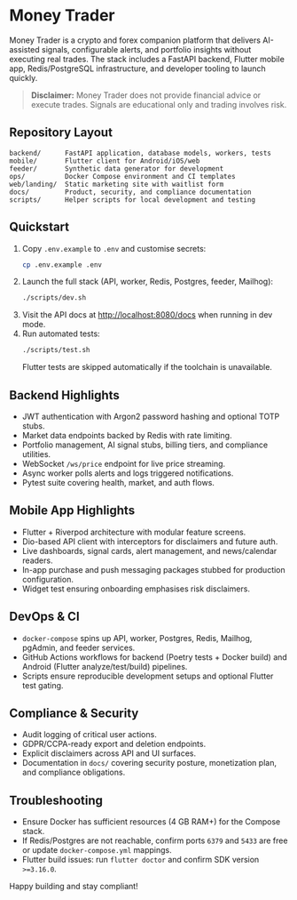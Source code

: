 # Money Trader

Money Trader is a crypto and forex companion platform that delivers AI-assisted signals, configurable alerts, and portfolio insights without executing real trades. The stack includes a FastAPI backend, Flutter mobile app, Redis/PostgreSQL infrastructure, and developer tooling to launch quickly.

> **Disclaimer:** Money Trader does not provide financial advice or execute trades. Signals are educational only and trading involves risk.

## Repository Layout

```
backend/      FastAPI application, database models, workers, tests
mobile/       Flutter client for Android/iOS/web
feeder/       Synthetic data generator for development
ops/          Docker Compose environment and CI templates
web/landing/  Static marketing site with waitlist form
docs/         Product, security, and compliance documentation
scripts/      Helper scripts for local development and testing
```

## Quickstart

1. Copy `.env.example` to `.env` and customise secrets:
   ```bash
   cp .env.example .env
   ```
2. Launch the full stack (API, worker, Redis, Postgres, feeder, Mailhog):
   ```bash
   ./scripts/dev.sh
   ```
3. Visit the API docs at [http://localhost:8080/docs](http://localhost:8080/docs) when running in dev mode.
4. Run automated tests:
   ```bash
   ./scripts/test.sh
   ```
   Flutter tests are skipped automatically if the toolchain is unavailable.

## Backend Highlights

- JWT authentication with Argon2 password hashing and optional TOTP stubs.
- Market data endpoints backed by Redis with rate limiting.
- Portfolio management, AI signal stubs, billing tiers, and compliance utilities.
- WebSocket `/ws/price` endpoint for live price streaming.
- Async worker polls alerts and logs triggered notifications.
- Pytest suite covering health, market, and auth flows.

## Mobile App Highlights

- Flutter + Riverpod architecture with modular feature screens.
- Dio-based API client with interceptors for disclaimers and future auth.
- Live dashboards, signal cards, alert management, and news/calendar readers.
- In-app purchase and push messaging packages stubbed for production configuration.
- Widget test ensuring onboarding emphasises risk disclaimers.

## DevOps & CI

- `docker-compose` spins up API, worker, Postgres, Redis, Mailhog, pgAdmin, and feeder services.
- GitHub Actions workflows for backend (Poetry tests + Docker build) and Android (Flutter analyze/test/build) pipelines.
- Scripts ensure reproducible development setups and optional Flutter test gating.

## Compliance & Security

- Audit logging of critical user actions.
- GDPR/CCPA-ready export and deletion endpoints.
- Explicit disclaimers across API and UI surfaces.
- Documentation in `docs/` covering security posture, monetization plan, and compliance obligations.

## Troubleshooting

- Ensure Docker has sufficient resources (4 GB RAM+) for the Compose stack.
- If Redis/Postgres are not reachable, confirm ports `6379` and `5433` are free or update `docker-compose.yml` mappings.
- Flutter build issues: run `flutter doctor` and confirm SDK version `>=3.16.0`.

Happy building and stay compliant!
